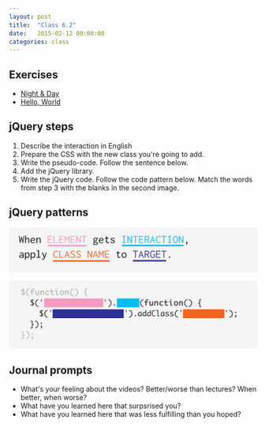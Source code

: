 ```yaml
---
layout: post
title:  "Class 6.2"
date:   2015-02-12 00:00:00
categories: class
---
```


## Exercises

* [Night & Day](http://jsbin.com/zayori/2/edit?html,css,js,output)
* [Hello, World](http://jsbin.com/gowaga/1/edit?html,css,js,output)

## jQuery steps

1. Describe the interaction in English
2. Prepare the CSS with the new class you're going to add.
3. Write the pseudo-code. Follow the sentence below.
4. Add the jQuery library.
5. Write the jQuery code. Follow the code pattern below. Match the words from step 3 with the blanks in the second image.

## jQuery patterns

![](/img/jquery-language.jpg)

![](/img/jquery-pattern.jpg)

## Journal prompts

* What's your feeling about the videos? Better/worse than lectures? When better, when worse?
* What have you learned here that surpsrised you?
* What have you learned here that was less fulfilling than you hoped?
